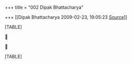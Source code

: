 +++
title = "002 Dipak Bhattacharya"

+++
[[Dipak Bhattacharya	2009-02-23, 19:05:23 [Source](https://groups.google.com/g/bvparishat/c/LLZ5Q-a05uc)]]



[TABLE]





[TABLE]

